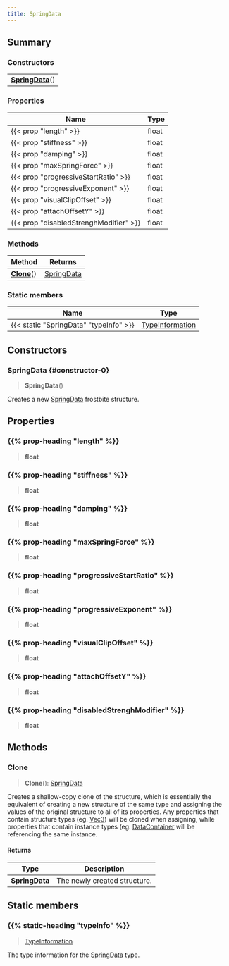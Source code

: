 ```yaml
---
title: SpringData
---
```



## Summary
### Constructors
| |
| ----------- |
| **[SpringData](#constructor-0)**() |

### Properties
| Name | Type |
| ---- | ---- |
| {{< prop "length" >}} | float |
| {{< prop "stiffness" >}} | float |
| {{< prop "damping" >}} | float |
| {{< prop "maxSpringForce" >}} | float |
| {{< prop "progressiveStartRatio" >}} | float |
| {{< prop "progressiveExponent" >}} | float |
| {{< prop "visualClipOffset" >}} | float |
| {{< prop "attachOffsetY" >}} | float |
| {{< prop "disabledStrenghModifier" >}} | float |

### Methods
| Method | Returns |
| ------ | ---- |
| **[Clone](#clone)**() | [SpringData](/vext/ref/fb/springdata) |

### Static members
| Name | Type |
| ---- | ---- |
| {{< static "SpringData" "typeInfo" >}} | [TypeInformation](/vext/ref/shared/class/typeinformation) |

## Constructors
### SpringData {#constructor-0}
> **SpringData**()

Creates a new [SpringData](/vext/ref/fb/springdata) frostbite structure.

## Properties
### {{% prop-heading "length" %}}
> **float**

### {{% prop-heading "stiffness" %}}
> **float**

### {{% prop-heading "damping" %}}
> **float**

### {{% prop-heading "maxSpringForce" %}}
> **float**

### {{% prop-heading "progressiveStartRatio" %}}
> **float**

### {{% prop-heading "progressiveExponent" %}}
> **float**

### {{% prop-heading "visualClipOffset" %}}
> **float**

### {{% prop-heading "attachOffsetY" %}}
> **float**

### {{% prop-heading "disabledStrenghModifier" %}}
> **float**

## Methods
### Clone
> **Clone**(): [SpringData](/vext/ref/fb/springdata)

Creates a shallow-copy clone of the structure, which is essentially the equivalent of creating a new structure of the same type and assigning the values of the original structure to all of its properties. Any properties that contain structure types (eg. [Vec3](/vext/ref/shared/class/vec3)) will be cloned when assigning, while properties that contain instance types (eg. [DataContainer](/vext/ref/shared/class/datacontainer) will be referencing the same instance.

#### Returns
| Type | Description |
| ---- | ----------- |
| **[SpringData](/vext/ref/fb/springdata)** | The newly created structure. |

## Static members
### {{% static-heading "typeInfo" %}}
> [TypeInformation](/vext/ref/shared/class/typeinformation)

The type information for the [SpringData](/vext/ref/fb/springdata) type.

